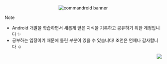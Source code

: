 <div align=center>
  <img
    alt="commandroid banner"
    src="https://github.com/user-attachments/assets/724100a1-d8e7-4299-a9c5-8045340c7562">
</div>


> [!note]
> - Android 개발을 학습하면서 새롭게 얻은 지식을 기록하고 공유하기 위한 계정입니다 ✨  
> - 공부하는 입장이기 때문에 틀린 부분이 있을 수 있습니다! 조언은 언제나 감사합니다 ☺️

<div align=right>
  <a href="https://hits.seeyoufarm.com">
    <img src="https://hits.seeyoufarm.com/api/count/incr/badge.svg?url=https%3A%2F%2Fgithub.com%2Fcommandroid&count_bg=%2332DE84&title_bg=%234E685A&icon=androidstudio.svg&icon_color=%23E7E7E7&title=commandroid&edge_flat=false"/>
  </a>
</div>
